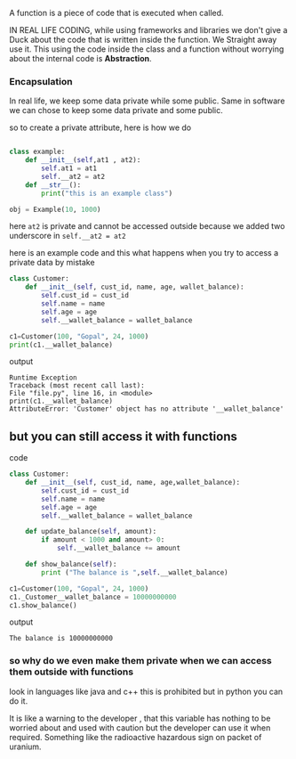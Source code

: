 A function is a piece of code that is executed when called.

IN REAL LIFE CODING, while using frameworks and libraries we don't give a Duck about the code that is written inside the function. We Straight away use it. This using the code inside the class and a function without worrying about the internal code is **Abstraction**.

### Encapsulation 

In real life, we keep some data private while some public. Same in software we can chose to keep some data private and some public. 

so to create a private attribute, here is how we do

```python 

class example:
	def __init__(self,at1 , at2):
		self.at1 = at1 
		self.__at2 = at2 
	def __str__():
		print("this is an example class")

obj = Example(10, 1000)

```


here `at2` is private and cannot be accessed outside because we added two underscore in `self.__at2 = at2` 

here is an example code and this what happens when you try to access a private data by mistake

```python 
class Customer:
    def __init__(self, cust_id, name, age, wallet_balance):
        self.cust_id = cust_id
        self.name = name
        self.age = age
        self.__wallet_balance = wallet_balance

c1=Customer(100, "Gopal", 24, 1000)
print(c1.__wallet_balance)

```

output 

```
Runtime Exception  
Traceback (most recent call last):  
File "file.py", line 16, in <module>  
print(c1.__wallet_balance)  
AttributeError: 'Customer' object has no attribute '__wallet_balance'
```

## but you can still access it with functions 

code 

```python 
class Customer:
    def __init__(self, cust_id, name, age,wallet_balance):
        self.cust_id = cust_id
        self.name = name
        self.age = age
        self.__wallet_balance = wallet_balance

    def update_balance(self, amount):
        if amount < 1000 and amount> 0:
            self.__wallet_balance += amount

    def show_balance(self):
        print ("The balance is ",self.__wallet_balance)

c1=Customer(100, "Gopal", 24, 1000)
c1._Customer__wallet_balance = 10000000000
c1.show_balance()

```

output 

```
The balance is 10000000000
```

### so why do we even make them private when we can access them outside with functions 

look in languages like java and c++ this is prohibited but in python you can do it.

It is like a warning to the developer , that this variable has nothing to be worried about and used with caution but the developer can use it when required. Something like the radioactive hazardous sign on packet of uranium.
